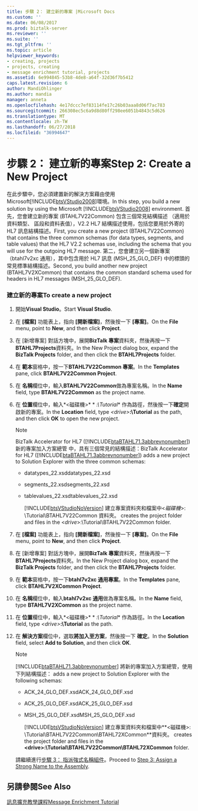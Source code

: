 ```yaml
---
title: 步驟 2： 建立新的專案 |Microsoft Docs
ms.custom: ''
ms.date: 06/08/2017
ms.prod: biztalk-server
ms.reviewer: ''
ms.suite: ''
ms.tgt_pltfrm: ''
ms.topic: article
helpviewer_keywords:
- creating, projects
- projects, creating
- message enrichment tutorial, projects
ms.assetid: 6e994845-53b8-4de8-a64f-32d36f7b5412
caps.latest.revision: 6
author: MandiOhlinger
ms.author: mandia
manager: anneta
ms.openlocfilehash: 4e17dccc7ef83114fe17c26b03aaa8d06f7ac783
ms.sourcegitcommit: 266308ec5c6a9d8d80ff298ee6051b4843c5d626
ms.translationtype: MT
ms.contentlocale: zh-TW
ms.lasthandoff: 06/27/2018
ms.locfileid: "36994647"
---
```

# <a name="step-2-create-a-new-project"></a><span data-ttu-id="861ea-102">步驟 2： 建立新的專案</span><span class="sxs-lookup"><span data-stu-id="861ea-102">Step 2: Create a New Project</span></span>
<span data-ttu-id="861ea-103">在此步驟中，您必須建置新的解決方案藉由使用 Microsoft[!INCLUDE[btsVStudio2008](../../includes/btsvstudio2008-md.md)]環境。</span><span class="sxs-lookup"><span data-stu-id="861ea-103">In this step, you build a new solution by using the Microsoft [!INCLUDE[btsVStudio2008](../../includes/btsvstudio2008-md.md)] environment.</span></span> <span data-ttu-id="861ea-104">首先，您會建立新的專案 (BTAHL7V22Common) 包含三個常見結構描述 （適用於資料類型、 區段和資料表值），V2.2 HL7 結構描述使用，包括您要用於外寄的 HL7 訊息結構描述。</span><span class="sxs-lookup"><span data-stu-id="861ea-104">First, you create a new project (BTAHL7V22Common) that contains the three common schemas (for data types, segments, and table values) that the HL7 V2.2 schemas use, including the schema that you will use for the outgoing HL7 message.</span></span> <span data-ttu-id="861ea-105">第二，您會建立另一個新專案 （btahl7v2xc 通用），其中包含用於 HL7 訊息 (MSH_25_GLO_DEF) 中的標頭的常見標準結構描述。</span><span class="sxs-lookup"><span data-stu-id="861ea-105">Second, you build another new project (BTAHL7V2XCommon) that contains the common standard schema used for headers in HL7 messages (MSH_25_GLO_DEF).</span></span>  
  
### <a name="to-create-a-new-project"></a><span data-ttu-id="861ea-106">建立新的專案</span><span class="sxs-lookup"><span data-stu-id="861ea-106">To create a new project</span></span>  
  
1. <span data-ttu-id="861ea-107">開始**Visual Studio**。</span><span class="sxs-lookup"><span data-stu-id="861ea-107">Start **Visual Studio**.</span></span>  
  
2. <span data-ttu-id="861ea-108">在 **[檔案]** 功能表上，指向 **[開新檔案]**，然後按一下 **[專案]**。</span><span class="sxs-lookup"><span data-stu-id="861ea-108">On the **File** menu, point to **New**, and then click **Project**.</span></span>  
  
3. <span data-ttu-id="861ea-109">在 [新增專案] 對話方塊中，展開**BizTalk 專案**資料夾，然後再按一下**BTAHL7Projects**資料夾。</span><span class="sxs-lookup"><span data-stu-id="861ea-109">In the New Project dialog box, expand the **BizTalk Projects** folder, and then click the **BTAHL7Projects** folder.</span></span>  
  
4. <span data-ttu-id="861ea-110">在 **範本**窗格中，按一下**BTAHL7V22Common 專案**。</span><span class="sxs-lookup"><span data-stu-id="861ea-110">In the **Templates** pane, click **BTAHL7V22Common Project**.</span></span>  
  
5. <span data-ttu-id="861ea-111">在 **名稱**欄位中，輸入**BTAHL7V22Common**做為專案名稱。</span><span class="sxs-lookup"><span data-stu-id="861ea-111">In the **Name** field, type **BTAHL7V22Common** as the project name.</span></span>  
  
6. <span data-ttu-id="861ea-112">在 **位置**欄位中，輸入*\<磁碟機\>* * *:\Tutorial** 作為路徑，然後按一下**確定**開啟新的專案。</span><span class="sxs-lookup"><span data-stu-id="861ea-112">In the **Location** field, type *\<drive\>***:\Tutorial** as the path, and then click **OK** to open the new project.</span></span>  
  
   > [!NOTE]
   >  <span data-ttu-id="861ea-113">BizTalk Accelerator for HL7 ([!INCLUDE[btaBTAHL71.3abbrevnonumber](../../includes/btabtahl71-3abbrevnonumber-md.md)]) 新的專案加入方案總管 中，具有三個常見的結構描述：</span><span class="sxs-lookup"><span data-stu-id="861ea-113">BizTalk Accelerator for HL7 ([!INCLUDE[btaBTAHL71.3abbrevnonumber](../../includes/btabtahl71-3abbrevnonumber-md.md)]) adds a new project to Solution Explorer with the three common schemas:</span></span>  
  
   - <span data-ttu-id="861ea-114">datatypes_22.xsd</span><span class="sxs-lookup"><span data-stu-id="861ea-114">datatypes_22.xsd</span></span>  
  
   - <span data-ttu-id="861ea-115">segments_22.xsd</span><span class="sxs-lookup"><span data-stu-id="861ea-115">segments_22.xsd</span></span>  
  
   - <span data-ttu-id="861ea-116">tablevalues_22.xsd</span><span class="sxs-lookup"><span data-stu-id="861ea-116">tablevalues_22.xsd</span></span>  
  
     [!INCLUDE[btsVStudioNoVersion](../../includes/btsvstudionoversion-md.md)]<span data-ttu-id="861ea-117"> 建立專案資料夾和檔案中\<*磁碟機*\>: \Tutorial\BTAHL7V22Common 資料夾。</span><span class="sxs-lookup"><span data-stu-id="861ea-117"> creates the project folder and files in the \<*drive*\>:\Tutorial\BTAHL7V22Common folder.</span></span>  
  
7. <span data-ttu-id="861ea-118">在 **[檔案]** 功能表上，指向 **[開新檔案]**，然後按一下 **[專案]**。</span><span class="sxs-lookup"><span data-stu-id="861ea-118">On the **File** menu, point to **New**, and then click **Project**.</span></span>  
  
8. <span data-ttu-id="861ea-119">在 [新增專案] 對話方塊中，展開**BizTalk 專案**資料夾，然後再按一下**BTAHL7Projects**資料夾。</span><span class="sxs-lookup"><span data-stu-id="861ea-119">In the New Project dialog box, expand the **BizTalk Projects** folder, and then click the **BTAHL7Projects** folder.</span></span>  
  
9. <span data-ttu-id="861ea-120">在 **範本**窗格中，按一下**btahl7v2xc 通用專案**。</span><span class="sxs-lookup"><span data-stu-id="861ea-120">In the **Templates** pane, click **BTAHL7V2XCommon Project**.</span></span>  
  
10. <span data-ttu-id="861ea-121">在 **名稱**欄位中，輸入**btahl7v2xc 通用**做為專案名稱。</span><span class="sxs-lookup"><span data-stu-id="861ea-121">In the **Name** field, type **BTAHL7V2XCommon** as the project name.</span></span>  
  
11. <span data-ttu-id="861ea-122">在 **位置**欄位中，輸入*\<磁碟機\>* * *:\Tutorial** 作為路徑。</span><span class="sxs-lookup"><span data-stu-id="861ea-122">In the **Location** field, type *\<drive\>***:\Tutorial** as the path.</span></span>  
  
12. <span data-ttu-id="861ea-123">在 **解決方案**欄位中，選取**將加入至方案**，然後按一下  **確定**。</span><span class="sxs-lookup"><span data-stu-id="861ea-123">In the **Solution** field, select **Add to Solution**, and then click **OK**.</span></span>  
  
    > [!NOTE]
    >  [!INCLUDE[btaBTAHL71.3abbrevnonumber](../../includes/btabtahl71-3abbrevnonumber-md.md)]<span data-ttu-id="861ea-124"> 將新的專案加入方案總管，使用下列結構描述：</span><span class="sxs-lookup"><span data-stu-id="861ea-124"> adds a new project to Solution Explorer with the following schemas:</span></span>  
  
    - <span data-ttu-id="861ea-125">ACK_24_GLO_DEF.xsd</span><span class="sxs-lookup"><span data-stu-id="861ea-125">ACK_24_GLO_DEF.xsd</span></span>  
  
    - <span data-ttu-id="861ea-126">ACK_25_GLO_DEF.xsd</span><span class="sxs-lookup"><span data-stu-id="861ea-126">ACK_25_GLO_DEF.xsd</span></span>  
  
    - <span data-ttu-id="861ea-127">MSH_25_GLO_DEF.xsd</span><span class="sxs-lookup"><span data-stu-id="861ea-127">MSH_25_GLO_DEF.xsd</span></span>  
  
      [!INCLUDE[btsVStudioNoVersion](../../includes/btsvstudionoversion-md.md)]<span data-ttu-id="861ea-128"> 建立專案資料夾和檔案中**\<磁碟機\>: \Tutorial\BTAHL7V22Common\BTAHL72XCommon**資料夾。</span><span class="sxs-lookup"><span data-stu-id="861ea-128"> creates the project folder and files in the **\<drive\>:\Tutorial\BTAHL7V22Common\BTAHL72XCommon** folder.</span></span>  
  
    <span data-ttu-id="861ea-129">請繼續進行[步驟 3： 指派強式名稱組件](../../adapters-and-accelerators/accelerator-hl7/step-3-assign-a-strong-name-to-the-assembly.md)。</span><span class="sxs-lookup"><span data-stu-id="861ea-129">Proceed to [Step 3: Assign a Strong Name to the Assembly](../../adapters-and-accelerators/accelerator-hl7/step-3-assign-a-strong-name-to-the-assembly.md).</span></span>  
  
## <a name="see-also"></a><span data-ttu-id="861ea-130">另請參閱</span><span class="sxs-lookup"><span data-stu-id="861ea-130">See Also</span></span>  
 [<span data-ttu-id="861ea-131">訊息擴充教學課程</span><span class="sxs-lookup"><span data-stu-id="861ea-131">Message Enrichment Tutorial</span></span>](../../adapters-and-accelerators/accelerator-hl7/message-enrichment-tutorial.md)